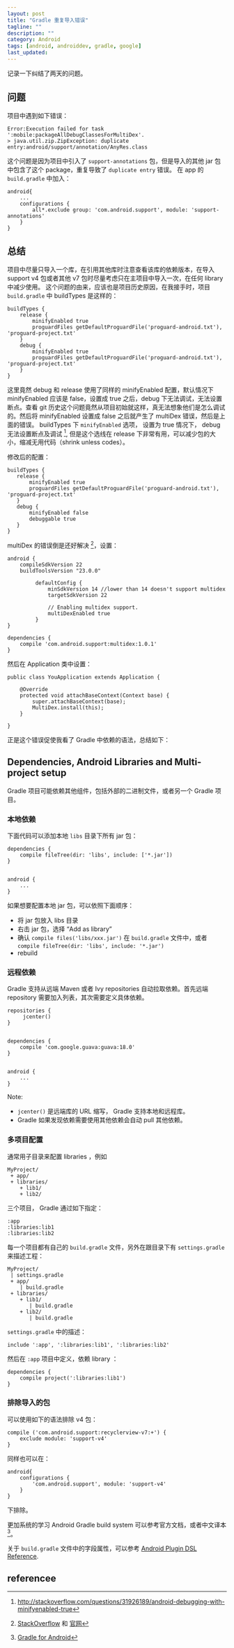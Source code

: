 ```yaml
---
layout: post
title: "Gradle 重复导入错误"
tagline: ""
description: ""
category: Android
tags: [android, androiddev, gradle, google]
last_updated:
---
```


记录一下纠结了两天的问题。

## 问题
项目中遇到如下错误：

```
Error:Execution failed for task ':mobile:packageAllDebugClassesForMultiDex'.
> java.util.zip.ZipException: duplicate entry:android/support/annotation/AnyRes.class
```

这个问题是因为项目中引入了 `support-annotations` 包，但是导入的其他 jar 包中包含了这个 package，重复导致了 `duplicate entry` 错误。
在 app 的 `build.gradle` 中加入：

```
android{
    ...
    configurations {
        all*.exclude group: 'com.android.support', module: 'support-annotations'
    }
}
```

## 总结
项目中尽量只导入一个库，在引用其他库时注意查看该库的依赖版本，在导入 support v4 包或者其他 v7 包时尽量考虑只在主项目中导入一次，在任何 library 中减少使用。
这个问题的由来，应该也是项目历史原因，在我接手时，项目 `build.gradle` 中 buildTypes 是这样的：

```
buildTypes {
    release {
        minifyEnabled true
        proguardFiles getDefaultProguardFile('proguard-android.txt'), 'proguard-project.txt'
    }
    debug {
        minifyEnabled true
        proguardFiles getDefaultProguardFile('proguard-android.txt'), 'proguard-project.txt'
    }
}
```

这里竟然 debug 和 release 使用了同样的 minifyEnabled 配置，默认情况下 minifyEnabled 应该是 false，设置成 true 之后，debug 下无法调试，无法设置断点。查看 git 历史这个问题竟然从项目初始就这样，真无法想象他们是怎么调试的。然后将 minifyEnabled 设置成 false 之后就产生了 multiDex 错误，然后是上面的错误。
buildTypes 下 `minifyEnabled` 选项， 设置为 true 情况下， debug 无法设置断点及调试 [^2], 但是这个选线在 release 下非常有用，可以减少包的大小，缩减无用代码（shrink unless codes）。


修改后的配置：

```
buildTypes {
   release {
       minifyEnabled true
       proguardFiles getDefaultProguardFile('proguard-android.txt'), 'proguard-project.txt'
   }
   debug {
       minifyEnabled false
       debuggable true
   }
}
```

multiDex 的错误倒是还好解决 [^1]，设置：

```
android {
    compileSdkVersion 22
    buildToolsVersion "23.0.0"

         defaultConfig {
             minSdkVersion 14 //lower than 14 doesn't support multidex
             targetSdkVersion 22

             // Enabling multidex support.
             multiDexEnabled true
         }
}

dependencies {
    compile 'com.android.support:multidex:1.0.1'
}
```

然后在 Application 类中设置：

```
public class YouApplication extends Application {

    @Override
    protected void attachBaseContext(Context base) {
        super.attachBaseContext(base);
        MultiDex.install(this);
    }

}
```

正是这个错误促使我看了 Gradle 中依赖的语法，总结如下：

## Dependencies, Android Libraries and Multi-project setup
Gradle 项目可能依赖其他组件，包括外部的二进制文件，或者另一个 Gradle 项目。

### 本地依赖
下面代码可以添加本地 `libs` 目录下所有 jar 包：

```
dependencies {
    compile fileTree(dir: 'libs', include: ['*.jar'])
}


android {
    ...
}
```


如果想要配置本地 jar 包，可以依照下面顺序：


- 将 jar 包放入 libs 目录
- 右击 jar 包，选择 “Add as library”
- 确认 `compile files('libs/xxx.jar')` 在 `build.gradle` 文件中，或者 `compile fileTree(dir: 'libs', include: '*.jar')`
- rebuild


### 远程依赖
Gradle 支持从远端 Maven 或者 Ivy repositories 自动拉取依赖。首先远端 repository 需要加入列表，其次需要定义具体依赖。

```
repositories {
     jcenter()
}


dependencies {
    compile 'com.google.guava:guava:18.0'
}


android {
    ...
}
```

Note:
- `jcenter()` 是远端库的 URL 缩写， Gradle 支持本地和远程库。
- Gradle 如果发现依赖需要使用其他依赖会自动 pull 其他依赖。


### 多项目配置
通常用子目录来配置 libraries ，例如
```
MyProject/
 + app/
 + libraries/
    + lib1/
    + lib2/
```


三个项目， Gradle 通过如下指定：


```
:app
:libraries:lib1
:libraries:lib2
```
每一个项目都有自己的 `build.gradle` 文件，另外在跟目录下有 `settings.gradle` 来描述工程：

```
MyProject/
 | settings.gradle
 + app/
    | build.gradle
 + libraries/
    + lib1/
       | build.gradle
    + lib2/
       | build.gradle
```


`settings.gradle` 中的描述：


```
include ':app', ':libraries:lib1', ':libraries:lib2'
```


然后在 `:app` 项目中定义，依赖 library ：


```
dependencies {
    compile project(':libraries:lib1')
}
```


### 排除导入的包

可以使用如下的语法排除 v4 包：

```
compile ('com.android.support:recyclerview-v7:+') {
    exclude module: 'support-v4'
}
```

同样也可以在：

```
android{
    configurations {
        'com.android.support', module: 'support-v4'
    }
}
```

下排除。

更加系统的学习 Android Gradle build system 可以参考官方文档，或者中文译本 [^3]。

关于 `build.gradle` 文件中的字段属性，可以参考 [Android Plugin DSL Reference](http://google.github.io/android-gradle-dsl/current/).

## referencee

[^1]: [StackOverflow](http://stackoverflow.com/questions/26609734/how-to-enable-multidexing-with-the-new-android-multidex-support-library) 和 [官网](https://developer.android.com/studio/build/multidex.html)
[^2]: http://stackoverflow.com/questions/31926189/android-debugging-with-minifyenabled-true
[^3]: [Gradle for Android](https://chaosleong.gitbooks.io/gradle-for-android/)
